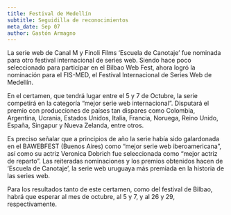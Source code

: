 ```yaml
---
title: Festival de Medellín
subtitle: Seguidilla de reconocimientos
meta_date: Sep 07
author: Gastón Armagno
---
```


La serie web de Canal M y Finoli Films ‘Escuela de Canotaje’ fue nominada para otro festival
internacional de series web. Siendo hace poco seleccionado para participar en el Bilbao Web
Fest, ahora logró la nominación para el FIS-MED, el Festival Internacional de Series Web de
Medellín.

En el certamen, que tendrá lugar entre el 5 y 7 de Octubre, la serie competirá en la
categoría “mejor serie web internacional”. Disputará el premio con producciones de países
tan dispares como Colombia, Argentina, Ucrania, Estados Unidos, Italia, Francia, Noruega,
Reino Unido, España, Singapur y Nueva Zelanda, entre otros.
    
Es preciso señalar que a principios de año la serie había sido galardonada en el BAWEBFEST
(Buenos Aires) como “mejor serie web iberoamericana”, así como su actriz Veronica Dobrich
fue seleccionada como “mejor actriz de reparto”. Las reiteradas nominaciones y los premios
obtenidos hacen de ‘Escuela de Canotaje’, la serie web uruguaya más premiada en la historia
de las series web.
    
Para los resultados tanto de este certamen, como del festival de Bilbao, habrá que esperar al
mes de octubre, al 5 y 7, y al 26 y 29, respectivamente.
